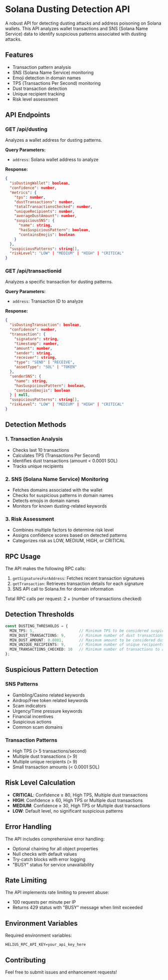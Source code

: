 # Solana Dusting Detection API

A robust API for detecting dusting attacks and address poisoning on Solana wallets. This API analyzes wallet transactions and SNS (Solana Name Service) data to identify suspicious patterns associated with dusting attacks.

## Features

- Transaction pattern analysis
- SNS (Solana Name Service) monitoring
- Emoji detection in domain names
- TPS (Transactions Per Second) monitoring
- Dust transaction detection
- Unique recipient tracking
- Risk level assessment

## API Endpoints

### GET /api/dusting

Analyzes a wallet address for dusting patterns.

**Query Parameters:**
- `address`: Solana wallet address to analyze

**Response:**
```json
{
  "isDustingWallet": boolean,
  "confidence": number,
  "metrics": {
    "tps": number,
    "dustTransactions": number,
    "totalTransactionsChecked": number,
    "uniqueRecipients": number,
    "averageDustAmount": number,
    "suspiciousSNS": {
      "name": string,
      "hasSuspiciousPattern": boolean,
      "containsEmojis": boolean
    }
  },
  "suspiciousPatterns": string[],
  "riskLevel": "LOW" | "MEDIUM" | "HIGH" | "CRITICAL"
}
```

### GET /api/transactionid

Analyzes a specific transaction for dusting patterns.

**Query Parameters:**
- `address`: Transaction ID to analyze

**Response:**
```json
{
  "isDustingTransaction": boolean,
  "confidence": number,
  "transaction": {
    "signature": string,
    "timestamp": number,
    "amount": number,
    "sender": string,
    "receiver": string,
    "type": "SEND" | "RECEIVE",
    "assetType": "SOL" | "TOKEN"
  },
  "senderSNS": {
    "name": string,
    "hasSuspiciousPattern": boolean,
    "containsEmojis": boolean
  } | null,
  "suspiciousPatterns": string[],
  "riskLevel": "LOW" | "MEDIUM" | "HIGH" | "CRITICAL"
}
```

## Detection Methods

### 1. Transaction Analysis
- Checks last 10 transactions
- Calculates TPS (Transactions Per Second)
- Identifies dust transactions (amount < 0.0001 SOL)
- Tracks unique recipients

### 2. SNS (Solana Name Service) Monitoring
- Fetches domains associated with the wallet
- Checks for suspicious patterns in domain names
- Detects emojis in domain names
- Monitors for known dusting-related keywords

### 3. Risk Assessment
- Combines multiple factors to determine risk level
- Assigns confidence scores based on detected patterns
- Categorizes risk as LOW, MEDIUM, HIGH, or CRITICAL

## RPC Usage

The API makes the following RPC calls:
1. `getSignaturesForAddress`: Fetches recent transaction signatures
2. `getTransaction`: Retrieves transaction details for each signature
3. SNS API call to Solana.fm for domain information

Total RPC calls per request: 2 + (number of transactions checked)

## Detection Thresholds

```typescript
const DUSTING_THRESHOLDS = {
  MIN_TPS: 5,                    // Minimum TPS to be considered suspicious
  MIN_DUST_TRANSACTIONS: 9,      // Minimum number of dust transactions
  MIN_DUST_AMOUNT: 0.0001,       // Maximum amount to be considered dust (in SOL)
  MIN_UNIQUE_RECIPIENTS: 9,      // Minimum number of unique recipients
  MIN_TRANSACTIONS_CHECKED: 10   // Minimum number of transactions to analyze
};
```

## Suspicious Pattern Detection

### SNS Patterns
- Gambling/Casino related keywords
- Airdrop/Free token related keywords
- Scam indicators
- Urgency/Time pressure keywords
- Financial incentives
- Suspicious actions
- Common scam domains

### Transaction Patterns
- High TPS (> 5 transactions/second)
- Multiple dust transactions (> 9)
- Multiple unique recipients (> 9)
- Small transaction amounts (< 0.0001 SOL)

## Risk Level Calculation

- **CRITICAL**: Confidence ≥ 80, High TPS, Multiple dust transactions
- **HIGH**: Confidence ≥ 60, High TPS or Multiple dust transactions
- **MEDIUM**: Confidence ≥ 30, High TPS or Multiple dust transactions
- **LOW**: Default level, no significant suspicious patterns

## Error Handling

The API includes comprehensive error handling:
- Optional chaining for all object properties
- Null checks with default values
- Try-catch blocks with error logging
- "BUSY" status for service unavailability

## Rate Limiting

The API implements rate limiting to prevent abuse:
- 100 requests per minute per IP
- Returns 429 status with "BUSY" message when limit exceeded

## Environment Variables

Required environment variables:
```
HELIUS_RPC_API_KEY=your_api_key_here
```

## Contributing

Feel free to submit issues and enhancement requests!
